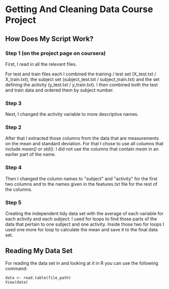 # Getting And Cleaning Data Course Project

## How Does My Script Work?

### Step 1 (on the project page on coursera)

First, I read in all the relevant files. 

For test and train files each I combined the training / test set (X_test.txt / X_train.txt), the subject set (subject_test.txt / subject_train.txt) and the set defining the activity (y_test.txt / y_train.txt).
I then combined both the test and train data and ordered them by subject number.

### Step 3

Next, I changed the activity variable to more descriptive names.

### Step 2

After that I extracted those columns from the data that are measurements on the mean and standard deviation. For that I chose to use all columns that include *mean()* or *std()*. I did not use the columns that contain *mean* in an earlier part of the name.

### Step 4

Then I changed the column names to "subject" and "activity" for the first two columns and to the names given in the features.txt file for the rest of the columns. 

### Step 5

Creating the independent tidy data set with the average of each variable for each activity and each subject:
I used for loops to find those parts of the data that pertain to one subject and one activity. Inside those two for loops I used one more for loop to calculate the mean and save it to the final data set.


## Reading My Data Set

For reading the data set in and looking at it in R you can use the following command:

```
data <- read.table(file_path)
View(data)
```


